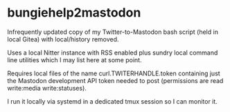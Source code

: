 # bungiehelp2mastodon
Infrequently updated copy of my Twitter-to-Mastodon bash script (held in local Gitea) with local/history removed.

Uses a local Nitter instance with RSS enabled plus sundry local command line utilities which I may list here at some point.

Requires local files of the name curl.TWITERHANDLE.token containing just the Mastodon development API token needed to post (permissions are read write:media write:statuses).

I run it locally via systemd in a dedicated tmux session so I can monitor it.
